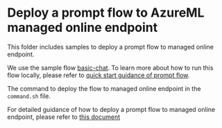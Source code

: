 # Deploy a prompt flow to AzureML managed online endpoint

This folder includes samples to deploy a prompt flow to managed online endpoint.

We use the sample flow [basic-chat](../basic-chat/). To learn more about how to run this flow locally, please refer to [quick start guidance of prompt flow](https://github.com/microsoft/promptflow/blob/main/docs/how-to-guides/quick-start.md).

The command to deploy the flow to managed online endpoint in the `command.sh` file.

For detailed guidance of how to deploy a prompt flow to managed online endpoint, please refer to [this document](https://learn.microsoft.com/azure/machine-learning/prompt-flow/how-to-deploy-to-code?view=azureml-api-2&tabs=managed)


